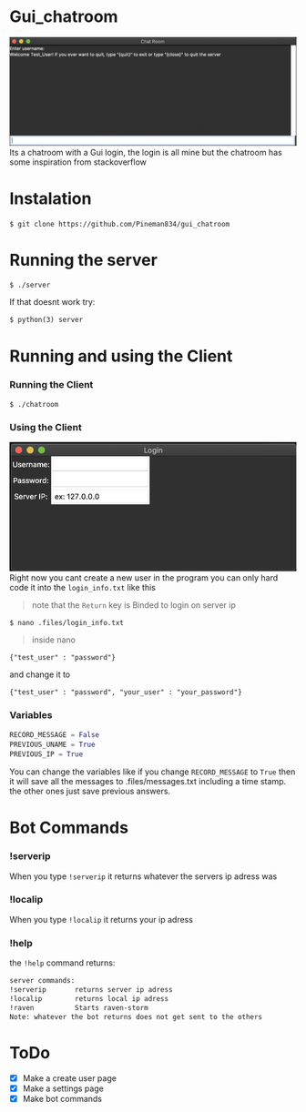 # Gui_chatroom
![Image of chatroom](chatroomex.png)
Its a chatroom with a Gui login, the login is all mine but the chatroom has some inspiration from stackoverflow
# Instalation
```
$ git clone https://github.com/Pineman834/gui_chatroom
```
# Running the server
```
$ ./server
```
If that doesnt work try:
```
$ python(3) server
```
# Running and using the Client
### Running the Client
```
$ ./chatroom
```
### Using the Client
![Image of client](loginex.png)
Right now you cant create a new user in the program you can only hard code it into the `login_info.txt`
like this 
> note that the `Return` key is Binded to login on server ip
```
$ nano .files/login_info.txt
```
> inside nano
```
{"test_user" : "password"}
```
and change it to
```
{"test_user" : "password", "your_user" : "your_password"}
```
### Variables
```python
RECORD_MESSAGE = False
PREVIOUS_UNAME = True
PREVIOUS_IP = True
```
You can change the variables like if you change `RECORD_MESSAGE` to `True` then it will save all the messages to .files/messages.txt including a time stamp. the other ones just save previous answers.
# Bot Commands
### !serverip
When you type `!serverip` it returns whatever the servers ip adress was
### !localip
When you type `!localip` it returns your ip adress
### !help
the `!help` command returns:
```
server commands:
!serverip		returns server ip adress
!localip		returns local ip adress
!raven			Starts raven-storm
Note: whatever the bot returns does not get sent to the others
````
# ToDo
- [x] Make a create user page
- [x] Make a settings page
- [x] Make bot commands
